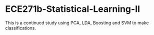 # ECE271b-Statistical-Learning-II
This is a continued study using PCA, LDA, Boosting and SVM to make classifications.
